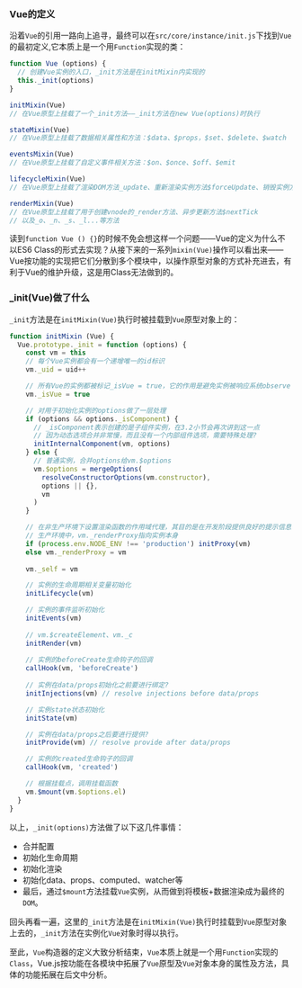 ### Vue的定义
沿着`Vue`的引用一路向上追寻，最终可以在`src/core/instance/init.js`下找到`Vue`的最初定义,它本质上是一个用`Function`实现的类：
```js
function Vue (options) {
  // 创建Vue实例的入口，_init方法是在initMixin内实现的
  this._init(options)
}

initMixin(Vue)
// 在Vue原型上挂载了一个_init方法——_init方法在new Vue(options)时执行

stateMixin(Vue)
// 在Vue原型上挂载了数据相关属性和方法：$data、$props，$set、$delete、$watch

eventsMixin(Vue)
// 在Vue原型上挂载了自定义事件相关方法：$on、$once、$off、$emit

lifecycleMixin(Vue)
// 在Vue原型上挂载了渲染DOM方法_update、重新渲染实例方法$forceUpdate、销毁实例方法$destroy

renderMixin(Vue)
// 在Vue原型上挂载了用于创建vnode的_render方法、异步更新方法$nextTick
// 以及_o、_n、_s、_l...等方法
```

读到`function Vue () {}`的时候不免会想这样一个问题——Vue的定义为什么不以ES6 Class的形式去实现？从接下来的一系列`mixin(Vue)`操作可以看出来——Vue按功能的实现把它们分散到多个模块中，以操作原型对象的方式补充进去，有利于Vue的维护升级，这是用Class无法做到的。

### _init(Vue)做了什么
`_init`方法是在`initMixin(Vue)`执行时被挂载到`Vue`原型对象上的：
```js
function initMixin (Vue) {
  Vue.prototype._init = function (options) {
    const vm = this
    // 每个Vue实例都会有一个递增唯一的id标识
    vm._uid = uid++

    // 所有Vue的实例都被标记_isVue = true，它的作用是避免实例被响应系统observe（哪些对象应该被observe
    vm._isVue = true

    // 对用于初始化实例的options做了一层处理
    if (options && options._isComponent) {
      // _isComponent表示创建的是子组件实例，在3.2小节会再次讲到这一点
      // 因为动态选项合并非常慢，而且没有一个内部组件选项，需要特殊处理?
      initInternalComponent(vm, options)
    } else {
      // 普通实例，合并options给vm.$options
      vm.$options = mergeOptions(
        resolveConstructorOptions(vm.constructor),
        options || {},
        vm
      )
    }

    // 在非生产环境下设置渲染函数的作用域代理，其目的是在开发阶段提供良好的提示信息（如在模板内访问实例上不存在的属性，则会给出准确的报错信息）
    // 生产环境中，vm._renderProxy指向实例本身
    if (process.env.NODE_ENV !== 'production') initProxy(vm)
    else vm._renderProxy = vm
  
    vm._self = vm

    // 实例的生命周期相关变量初始化
    initLifecycle(vm)

    // 实例的事件监听初始化
    initEvents(vm)
  
    // vm.$createElement、vm._c
    initRender(vm)
  
    // 实例的beforeCreate生命钩子的回调
    callHook(vm, 'beforeCreate')
  
    // 实例在data/props初始化之前要进行绑定?
    initInjections(vm) // resolve injections before data/props

    // 实例state状态初始化
    initState(vm)

    // 实例在data/props之后要进行提供?
    initProvide(vm) // resolve provide after data/props

    // 实例的created生命钩子的回调
    callHook(vm, 'created')

    // 根据挂载点，调用挂载函数
    vm.$mount(vm.$options.el)
  }
}
```

以上，`_init(options)`方法做了以下这几件事情：
- 合并配置
- 初始化生命周期
- 初始化渲染
- 初始化data、props、computed、watcher等
- 最后，通过`$mount`方法挂载`Vue`实例，从而做到将模板+数据渲染成为最终的`DOM`。

回头再看一遍，这里的`_init`方法是在`initMixin(Vue)`执行时挂载到`Vue`原型对象上去的，`_init`方法在实例化`Vue`对象时得以执行。

至此，`Vue`构造器的定义大致分析结束，`Vue`本质上就是一个用`Function`实现的`Class`，Vue.js按功能在各模块中拓展了`Vue`原型及`Vue`对象本身的属性及方法，具体的功能拓展在后文中分析。
